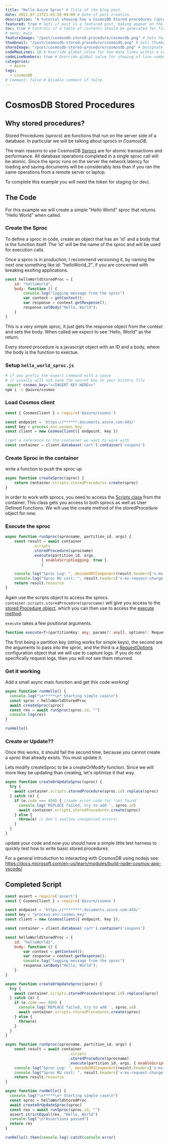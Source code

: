 ```yaml
---
title: "Hello Azure Sproc" # Title of the blog post.
date: 2021-07-13T21:45:20-04:00 # Date of post creation.
description: "A tutorial showing how a CosmosBD Stored procedures (sprocs) can be deployed, updated and tested from code." # Description used for search engine.
featured: true # Sets if post is a featured post, making appear on the home page side bar.
toc: true # Controls if a table of contents should be generated for first-level links automatically.
# menu: main
featureImage: "/post/cosmosdb-stored-procedure/cosmosdb.png" # Sets featured image on blog post.
thumbnail: "/post/cosmosdb-stored-procedure/cosmosdb.png" # Sets thumbnail image appearing inside card on homepage.
shareImage: "/post/cosmosdb-stored-procedure/cosmosdb.png" # Designate a separate image for social media sharing.
codeMaxLines: 10 # Override global value for how many lines within a code block before auto-collapsing.
codeLineNumbers: true # Override global value for showing of line numbers within code block.
categories:
  - Azure
tags:
  - CosmosDB
# comment: false # Disable comment if false.
---
```



# CosmosDB Stored Procedures

## Why stored procedures?

Stored Procedures (*sprocs*) are functions that run on the server side of a database.  In particular we will be talking about sprocs in _CosmosDB_.

The main reasons to use CosmosDB [Sprocs][1] are for atomic transactions and performance. All database operations completed in a single sproc call will be atomic.  Since the sproc runs on the server the network latency for loading and saving documents will be considerably less than if you ran the same operations from a remote server or laptop.

To complete this example you will need the token for staging (or dev).

## The Code

For this example we will create a simple "Hello World" sproc that returns "Hello World" when called.

### Create the Sproc

To define a sproc in code, create an object that has an 'id' and a body that is the function itself.  The 'id' will be the name of the sproc and will be used for execution calls.

Once a sproc is in production, I recommend versioning it, by naming the next one something like id: "helloWorld_2", if you are concerned with breaking exsiting applications.

```js
const helloWorldStoredProc = {
    id: "helloWorld",
    body: function () {
        console.log("logging message from the sproc")
        var context = getContext();
        var response = context.getResponse();
        response.setBody("Hello, World");
    }
}
```

This is a very simple sproc, it just gets the response object from the context and sets the body.  When called we expect to see 'Hello, World" as the return.

Every stored procedure is a javascript object with an ID and a body, where the body is the function to exectue.


### Setup `hello_world_sproc.js`
```bash
# if you prefix the export command with a space
# it usually will not save the secret key to your history file
 export cosmos_key="<<INSERT KEY HERE>>"
npm i -s @azure/cosmos
```

### Load Cosmos client
```js
const { CosmosClient } = require('@azure/cosmos')

const endpoint = 'https://******.documents.azure.com:443/'
const key = process.env.cosmos_key
const client = new CosmosClient({ endpoint, key })

//get a reference to the container we want to work with
const container = client.database('cart').container('coupons')
```

### Create Sproc in the container

write a function to push the sproc up

```js
async function createSproc(sproc) {
    return container.scripts.storedProcedures.create(sproc)
}
```

In order to work with sprocs, you need to access the [Scripts class](https://docs.microsoft.com/en-us/javascript/api/@azure/cosmos/scripts?view=azure-node-latest) from the container.  This class gets you access to both sprocs as well as User Defined Functions.  We will use the create method of the storedProcedure object for now.

### Execute the sproc

```js
async function runSproc(sprocname, partition_id, args) {
    const result = await container
            .scripts
            .storedProcedure(sprocname)
            .execute(partition_id, args, 
                { enableScriptLogging: true }
                )

    console.log("Sproc Log: ", decodeURIComponent(result.headers['x-ms-documentdb-script-log-results']))
    console.log("Sproc RU cost: ", result.headers['x-ms-request-charge'])
    return result.resource
}
```

Again use the scripts object to access the sprocs.  `container.scripts.storedProcedure(sprocname)` will give you access to the [stored Procedure object](https://docs.microsoft.com/en-us/javascript/api/@azure/cosmos/storedprocedure?view=azure-node-latest), which you can then use to access the [execute method](https://docs.microsoft.com/en-us/javascript/api/@azure/cosmos/storedprocedure?view=azure-node-latest#execute-any--any----requestoptions-).

`execute` takes a few positional arguments.  
```ts
function execute<T>(partitionKey: any, params?: any[], options?: RequestOptions)
```
The first being a partition key (string works for simple keys), the second are the arguments to pass into the sproc, and the third is a [RequestOptions](https://docs.microsoft.com/en-us/javascript/api/@azure/cosmos/requestoptions?view=azure-node-latest) configuration object that we will use to capture logs.  If you do not specifically request logs, then you will not see them returned.

### Get it working
Add a small async main function and get this code working!

```js
async function runHello() {
  console.log("\n*****\n* Starting simple case\n")
  const sproc = helloWorldStoredProc
  await createSproc(sproc)
  const res = await runSproc(sproc.id, "")
  console.log(res)
}

runHello()
```

### Create or Update??
Once this works, it should fail the second time, because you cannot create a sproc that already exists.  You must update it.

Lets modify createSproc to be a createOrModify function.  Since we will more likey be updating than creating, let's optimize it that way.

```js
async function createOrUpdateSproc(sproc) {
  try {
    await container.scripts.storedProcedure(sproc.id).replace(sproc)
  } catch (e) {
    if (e.code === 404) { //same error code for 'not found'
      console.log('REPLACE failed, try to add ', sproc.id)
      await container.scripts.storedProcedures.create(sproc)
    } else {
      throw(e) // don't swallow unexpected errors!
    }
  }
}
```

update your code and now you should have a simple little test harness to quickly test how to write basic stored procedures. 

For a general introduction to interacting with CosmosDB using nodejs see: https://docs.microsoft.com/en-us/learn/modules/build-node-cosmos-app-vscode/

<!---
## Other Articles in this series

1. [Create / Update sproc via code](hello-sproc#why-stored-procedure "This page") (You are here)
2. [Query for multiple documents and return them merged](cosmos-merge-sproc "query sproc")
3. [Apply an atomic update to a single doc](cosmos-update-sproc)
--->

## Completed Script
```js {linenos=table, hl_lines=["8-16"]}
const assert = require('assert')
const { CosmosClient } = require('@azure/cosmos')

const endpoint = 'https://********.documents.azure.com:443/'
const key = "process.env.cosmos_key"
const client = new CosmosClient({ endpoint, key });

const container = client.database('cart').container('coupons')

const helloWorldStoredProc = {
    id: "helloWorld2",
    body: function () {
        var context = getContext();
        var response = context.getResponse();
        console.log("logging message from the sproc")
        response.setBody("Hello, World");
    }
}

async function createOrUpdateSproc(sproc) {
  try {
    await container.scripts.storedProcedure(sproc.id).replace(sproc)
  } catch (e) {
    if (e.code === 404) {
      console.log('REPLACE failed, try to add ', sproc.id)
      await container.scripts.storedProcedures.create(sproc)
    } else {
      throw(e)
    }
  }
}

async function runSproc(sprocname, partition_id, args) {
    const result = await container
                            .scripts
                            .storedProcedure(sprocname)
                            .execute(partition_id, args, { enableScriptLogging: true })
    console.log("Sproc Log: ", decodeURIComponent(result.headers['x-ms-documentdb-script-log-results']))
    console.log("Sproc RU cost: ", result.headers['x-ms-request-charge'])
    return result.resource
}

async function runHello() {
  console.log("\n*****\n* Starting simple case\n")
  const sproc = helloWorldStoredProc
  await createOrUpdateSproc(sproc)
  const res = await runSproc(sproc.id, "")
  assert.strictEqual(res, "Hello, World")
  console.log("\n*Assertions passed")
  return res
}

runHello().then(console.log).catch(console.error)
```


[1]: https://docs.microsoft.com/en-us/azure/cosmos-db/stored-procedures-triggers-udfs "Azure Stored Procedure Overview"